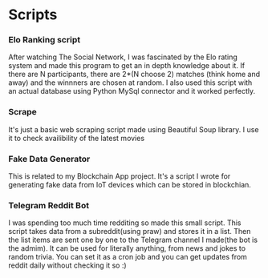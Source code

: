 # Scripts

### Elo Ranking script
After watching The Social Network, I was fascinated by the Elo rating system and made this program to get an in depth knowledge about it. If there are N participants, there are 2*(N choose 2) matches (think home and away) and the winnners are chosen at random. I also used this script with an actual database using Python MySql connector and it worked perfectly. 

### Scrape
It's just a basic web scraping script made using Beautiful Soup library. I use it to check availibility of the latest movies

### Fake Data Generator 
This is related to my Blockchain App project. It's a script I wrote for generating fake data from IoT devices which can be stored in blockchian.

### Telegram Reddit Bot
I was spending too much time redditing so made this small script. This script takes data from a subreddit(using praw)  and stores it in a list. Then the list items are sent one by one to the Telegram channel I made(the bot is the admim). It can be used for literally anything, from news and jokes to random trivia. You can set it as a cron job and you can get updates from reddit daily without checking it so :)
